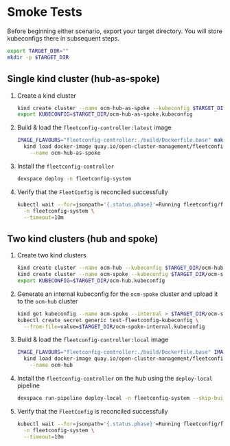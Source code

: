# Smoke Tests

Before beginning either scenario, export your target directory. You will store kubeconfigs there in subsequent steps.

```bash
export TARGET_DIR=""
mkdir -p $TARGET_DIR
```

## Single kind cluster (hub-as-spoke)

1. Create a kind cluster

   ```bash
   kind create cluster --name ocm-hub-as-spoke --kubeconfig $TARGET_DIR/ocm-hub-as-spoke.kubeconfig
   export KUBECONFIG=$TARGET_DIR/ocm-hub-as-spoke.kubeconfig
   ```

1. Build & load the `fleetconfig-controller:latest` image

   ```bash
   IMAGE_FLAVOURS="fleetconfig-controller:./build/Dockerfile.base" make images && \
     kind load docker-image quay.io/open-cluster-management/fleetconfig-controller:latest \
       --name ocm-hub-as-spoke
   ```

1. Install the `fleetconfig-controller`

   ```bash
   devspace deploy -n fleetconfig-system
   ```

1. Verify that the `FleetConfig` is reconciled successfully

   ```bash
   kubectl wait --for=jsonpath='{.status.phase}'=Running fleetconfig/fleetconfig \
     -n fleetconfig-system \
     --timeout=10m
   ```

## Two kind clusters (hub and spoke)

1. Create two kind clusters

   ```bash
   kind create cluster --name ocm-hub --kubeconfig $TARGET_DIR/ocm-hub.kubeconfig
   kind create cluster --name ocm-spoke --kubeconfig $TARGET_DIR/ocm-spoke.kubeconfig
   export KUBECONFIG=$TARGET_DIR/ocm-hub.kubeconfig
   ```

1. Generate an internal kubeconfig for the `ocm-spoke` cluster and upload it to the `ocm-hub` cluster

   ```bash
   kind get kubeconfig --name ocm-spoke --internal > $TARGET_DIR/ocm-spoke-internal.kubeconfig
   kubectl create secret generic test-fleetconfig-kubeconfig \
     --from-file=value=$TARGET_DIR/ocm-spoke-internal.kubeconfig
   ```

1. Build & load the `fleetconfig-controller:local` image

   ```bash
   IMAGE_FLAVOURS="fleetconfig-controller:./build/Dockerfile.base" IMAGE_TAG=local make images && \
     kind load docker-image quay.io/open-cluster-management/fleetconfig-controller:local \
       --name ocm-hub
   ```

1. Install the `fleetconfig-controller` on the hub using the `deploy-local` pipeline

   ```bash
   devspace run-pipeline deploy-local -n fleetconfig-system --skip-build
   ```

1. Verify that the `FleetConfig` is reconciled successfully

   ```bash
   kubectl wait --for=jsonpath='{.status.phase}'=Running fleetconfig/fleetconfig \
     -n fleetconfig-system \
     --timeout=10m
   ```
